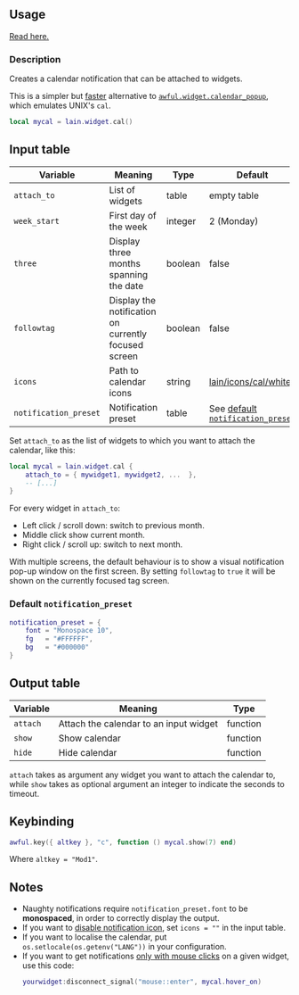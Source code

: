 ## Usage

[Read here.](https://github.com/lcpz/lain/wiki/Widgets#usage)

### Description

Creates a calendar notification that can be attached to widgets.

This is a simpler but [faster](https://github.com/awesomeWM/awesome/issues/1861)
alternative to [`awful.widget.calendar_popup`](https://awesomewm.org/doc/api/classes/awful.widget.calendar_popup.html), which emulates UNIX's `cal`.

```lua
local mycal = lain.widget.cal()
```

## Input table

Variable | Meaning | Type | Default
--- | --- | --- | ---
`attach_to` | List of widgets | table | empty table
`week_start` | First day of the week | integer | 2 (Monday)
`three` | Display three months spanning the date | boolean | false
`followtag` | Display the notification on currently focused screen | boolean | false
`icons` | Path to calendar icons | string | [lain/icons/cal/white](https://github.com/lcpz/lain/tree/master)
`notification_preset` | Notification preset | table | See [default `notification_preset`](https://github.com/lcpz/lain/wiki/calendar#default-notification_preset)

Set `attach_to` as the list of widgets to which you want to attach the calendar, like this:

```lua
local mycal = lain.widget.cal {
    attach_to = { mywidget1, mywidget2, ...  },
    -- [...]
}
```

For every widget in `attach_to`:

- Left click / scroll down: switch to previous month.
- Middle click show current month.
- Right click / scroll up: switch to next month.

With multiple screens, the default behaviour is to show a visual notification pop-up window on the first screen. By setting `followtag` to `true` it will be shown on the currently focused tag screen.

### Default `notification_preset`

```lua
notification_preset = {
    font = "Monospace 10",
    fg   = "#FFFFFF",
    bg   = "#000000"
}
```

## Output table

Variable | Meaning | Type
--- | --- | ---
`attach` | Attach the calendar to an input widget | function
`show` | Show calendar | function
`hide` | Hide calendar | function

`attach` takes as argument any widget you want to attach the calendar to, while
`show` takes as optional argument an integer to indicate the seconds to timeout.

## Keybinding

```lua
awful.key({ altkey }, "c", function () mycal.show(7) end)
```

Where `altkey = "Mod1"`.

## Notes

* Naughty notifications require `notification_preset.font` to be **monospaced**, in order to correctly display the output.
* If you want to [disable notification icon](https://github.com/lcpz/lain/pull/351), set `icons = ""` in the input table.
* If you want to localise the calendar, put `os.setlocale(os.getenv("LANG"))` in your configuration.
* If you want to get notifications [only with mouse clicks](https://github.com/lcpz/lain/issues/320) on a given widget, use this code:
  ```lua
  yourwidget:disconnect_signal("mouse::enter", mycal.hover_on)
  ```
